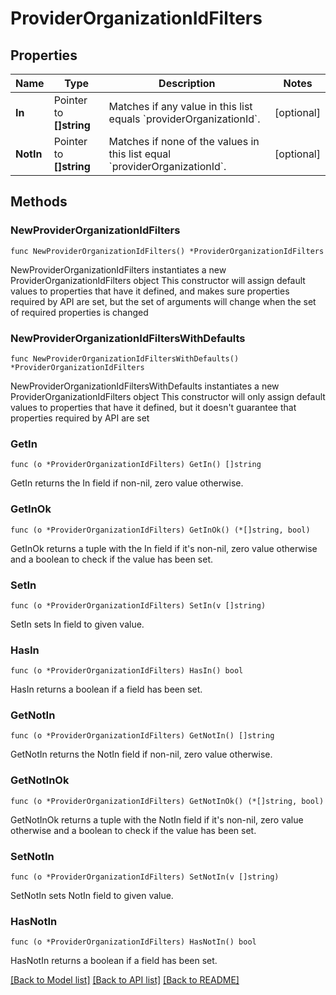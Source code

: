 # ProviderOrganizationIdFilters

## Properties

Name | Type | Description | Notes
------------ | ------------- | ------------- | -------------
**In** | Pointer to **[]string** | Matches if any value in this list equals &#x60;providerOrganizationId&#x60;. | [optional] 
**NotIn** | Pointer to **[]string** | Matches if none of the values in this list equal &#x60;providerOrganizationId&#x60;. | [optional] 

## Methods

### NewProviderOrganizationIdFilters

`func NewProviderOrganizationIdFilters() *ProviderOrganizationIdFilters`

NewProviderOrganizationIdFilters instantiates a new ProviderOrganizationIdFilters object
This constructor will assign default values to properties that have it defined,
and makes sure properties required by API are set, but the set of arguments
will change when the set of required properties is changed

### NewProviderOrganizationIdFiltersWithDefaults

`func NewProviderOrganizationIdFiltersWithDefaults() *ProviderOrganizationIdFilters`

NewProviderOrganizationIdFiltersWithDefaults instantiates a new ProviderOrganizationIdFilters object
This constructor will only assign default values to properties that have it defined,
but it doesn't guarantee that properties required by API are set

### GetIn

`func (o *ProviderOrganizationIdFilters) GetIn() []string`

GetIn returns the In field if non-nil, zero value otherwise.

### GetInOk

`func (o *ProviderOrganizationIdFilters) GetInOk() (*[]string, bool)`

GetInOk returns a tuple with the In field if it's non-nil, zero value otherwise
and a boolean to check if the value has been set.

### SetIn

`func (o *ProviderOrganizationIdFilters) SetIn(v []string)`

SetIn sets In field to given value.

### HasIn

`func (o *ProviderOrganizationIdFilters) HasIn() bool`

HasIn returns a boolean if a field has been set.

### GetNotIn

`func (o *ProviderOrganizationIdFilters) GetNotIn() []string`

GetNotIn returns the NotIn field if non-nil, zero value otherwise.

### GetNotInOk

`func (o *ProviderOrganizationIdFilters) GetNotInOk() (*[]string, bool)`

GetNotInOk returns a tuple with the NotIn field if it's non-nil, zero value otherwise
and a boolean to check if the value has been set.

### SetNotIn

`func (o *ProviderOrganizationIdFilters) SetNotIn(v []string)`

SetNotIn sets NotIn field to given value.

### HasNotIn

`func (o *ProviderOrganizationIdFilters) HasNotIn() bool`

HasNotIn returns a boolean if a field has been set.


[[Back to Model list]](../README.md#documentation-for-models) [[Back to API list]](../README.md#documentation-for-api-endpoints) [[Back to README]](../README.md)


